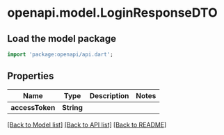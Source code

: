 # openapi.model.LoginResponseDTO

## Load the model package
```dart
import 'package:openapi/api.dart';
```

## Properties
Name | Type | Description | Notes
------------ | ------------- | ------------- | -------------
**accessToken** | **String** |  | 

[[Back to Model list]](../README.md#documentation-for-models) [[Back to API list]](../README.md#documentation-for-api-endpoints) [[Back to README]](../README.md)


